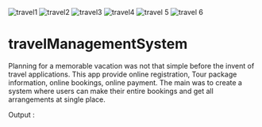 ![travel1](https://user-images.githubusercontent.com/68726065/124894479-5290bc80-dff9-11eb-9650-f125acd941b8.PNG)
![travel2](https://user-images.githubusercontent.com/68726065/124894590-6d633100-dff9-11eb-9029-34cf7a1793b2.PNG)
![travel3](https://user-images.githubusercontent.com/68726065/124894607-6fc58b00-dff9-11eb-8433-5b696491fd1f.PNG)
![travel4](https://user-images.githubusercontent.com/68726065/124894618-7227e500-dff9-11eb-9501-34ad91ce087a.PNG)
![travel 5](https://user-images.githubusercontent.com/68726065/124894629-73f1a880-dff9-11eb-8109-498ac005283e.PNG)
![travel 6](https://user-images.githubusercontent.com/68726065/124894639-76540280-dff9-11eb-92d5-5618b79913ef.PNG)
# travelManagementSystem

Planning for a memorable vacation was not that simple before the invent of travel applications.
This app provide online registration, Tour package information, online bookings, online payment. The main was to create a system where users can make their entire 
bookings and get all arrangements at single place.

Output :

